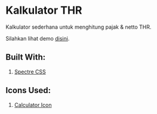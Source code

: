 # Kalkulator THR

Kalkulator sederhana untuk menghitung pajak & netto THR.

Silahkan lihat demo [disini](https://kalkulator-thr.web.app/).

## Built With:
1. [Spectre CSS](https://picturepan2.github.io/spectre/)

## Icons Used:
1. [Calculator Icon](https://www.iconfinder.com/icons/171352/calculator_icon)